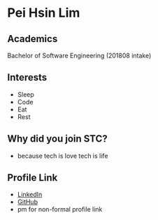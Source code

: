 # Pei Hsin Lim

 ## Academics
 
 Bachelor of Software Engineering (201808 intake)
 
 ## Interests
 
- Sleep
- Code
- Eat
- Rest

 ## Why did you join STC?
 
 - because tech is love tech is life
 
 ## Profile Link
 
- [LinkedIn](https://www.linkedin.com/in/pei-hsin-l-78571ab9/)
- [GitHub](https://github.com/limpeihsin15)
- pm for non-formal profile link
